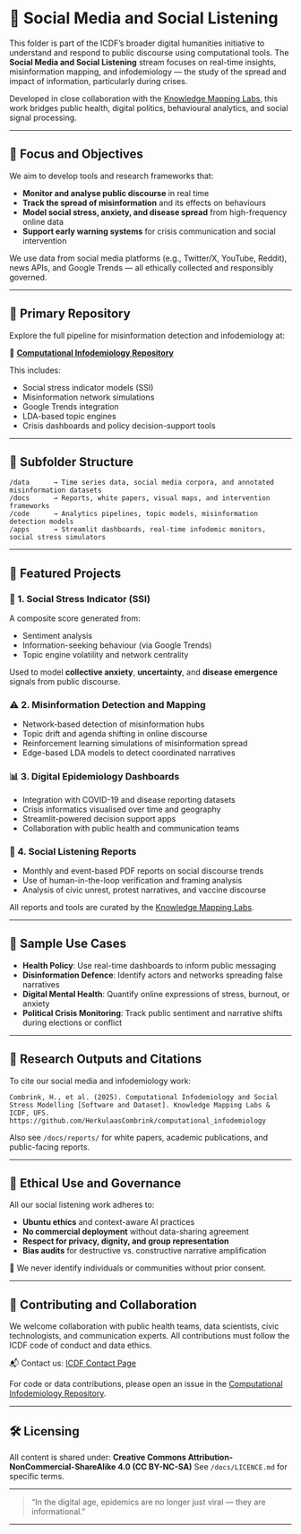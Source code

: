 # 📱 Social Media and Social Listening

This folder is part of the ICDF’s broader digital humanities initiative to understand and respond to public discourse using computational tools. The **Social Media and Social Listening** stream focuses on real-time insights, misinformation mapping, and infodemiology — the study of the spread and impact of information, particularly during crises.

Developed in close collaboration with the [Knowledge Mapping Labs](https://www.knowledgemappinglabs.com/), this work bridges public health, digital politics, behavioural analytics, and social signal processing.

---

## 🎯 Focus and Objectives

We aim to develop tools and research frameworks that:
- **Monitor and analyse public discourse** in real time
- **Track the spread of misinformation** and its effects on behaviours
- **Model social stress, anxiety, and disease spread** from high-frequency online data
- **Support early warning systems** for crisis communication and social intervention

We use data from social media platforms (e.g., Twitter/X, YouTube, Reddit), news APIs, and Google Trends — all ethically collected and responsibly governed.

---

## 🔗 Primary Repository

Explore the full pipeline for misinformation detection and infodemiology at:

🔗 [**Computational Infodemiology Repository**](https://github.com/HerkulaasCombrink/computational_infodemiology)

This includes:
- Social stress indicator models (SSI)
- Misinformation network simulations
- Google Trends integration
- LDA-based topic engines
- Crisis dashboards and policy decision-support tools

---

## 📁 Subfolder Structure

```plaintext
/data      → Time series data, social media corpora, and annotated misinformation datasets
/docs      → Reports, white papers, visual maps, and intervention frameworks
/code      → Analytics pipelines, topic models, misinformation detection models
/apps      → Streamlit dashboards, real-time infodemic monitors, social stress simulators
````

---

## 🧠 Featured Projects

### 🧪 1. **Social Stress Indicator (SSI)**

A composite score generated from:

* Sentiment analysis
* Information-seeking behaviour (via Google Trends)
* Topic engine volatility and network centrality

Used to model **collective anxiety**, **uncertainty**, and **disease emergence** signals from public discourse.

### ⚠️ 2. **Misinformation Detection and Mapping**

* Network-based detection of misinformation hubs
* Topic drift and agenda shifting in online discourse
* Reinforcement learning simulations of misinformation spread
* Edge-based LDA models to detect coordinated narratives

### 📊 3. **Digital Epidemiology Dashboards**

* Integration with COVID-19 and disease reporting datasets
* Crisis informatics visualised over time and geography
* Streamlit-powered decision support apps
* Collaboration with public health and communication teams

### 📡 4. **Social Listening Reports**

* Monthly and event-based PDF reports on social discourse trends
* Use of human-in-the-loop verification and framing analysis
* Analysis of civic unrest, protest narratives, and vaccine discourse

All reports and tools are curated by the [Knowledge Mapping Labs](https://www.knowledgemappinglabs.com/).

---

## 🧪 Sample Use Cases

* **Health Policy**: Use real-time dashboards to inform public messaging
* **Disinformation Defence**: Identify actors and networks spreading false narratives
* **Digital Mental Health**: Quantify online expressions of stress, burnout, or anxiety
* **Political Crisis Monitoring**: Track public sentiment and narrative shifts during elections or conflict

---

## 🧬 Research Outputs and Citations

To cite our social media and infodemiology work:

```
Combrink, H., et al. (2025). Computational Infodemiology and Social Stress Modelling [Software and Dataset]. Knowledge Mapping Labs & ICDF, UFS. https://github.com/HerkulaasCombrink/computational_infodemiology
```

Also see `/docs/reports/` for white papers, academic publications, and public-facing reports.

---

## 🧭 Ethical Use and Governance

All our social listening work adheres to:

* **Ubuntu ethics** and context-aware AI practices
* **No commercial deployment** without data-sharing agreement
* **Respect for privacy, dignity, and group representation**
* **Bias audits** for destructive vs. constructive narrative amplification

📌 We never identify individuals or communities without prior consent.

---

## 🤝 Contributing and Collaboration

We welcome collaboration with public health teams, data scientists, civic technologists, and communication experts. All contributions must follow the ICDF code of conduct and data ethics.

📬 Contact us: [ICDF Contact Page](https://www.ufs.ac.za/icdf/icdf-home/contact-us)

For code or data contributions, please open an issue in the [Computational Infodemiology Repository](https://github.com/HerkulaasCombrink/computational_infodemiology/issues).

---

## 🛠️ Licensing

All content is shared under:
**Creative Commons Attribution-NonCommercial-ShareAlike 4.0 (CC BY-NC-SA)**
See `/docs/LICENCE.md` for specific terms.

---

> “In the digital age, epidemics are no longer just viral — they are informational.”

---

